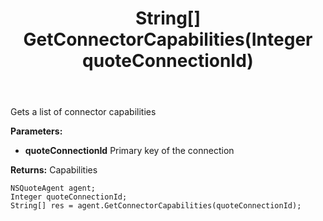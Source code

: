 ﻿---
uid: crmscript_ref_NSQuoteAgent_GetConnectorCapabilities
title: String[] GetConnectorCapabilities(Integer quoteConnectionId)
intellisense: NSQuoteAgent.GetConnectorCapabilities
keywords: NSQuoteAgent, GetConnectorCapabilities
so.topic: reference
---

Gets a list of connector capabilities

**Parameters:**
 - **quoteConnectionId** Primary key of the connection

**Returns:** Capabilities

```crmscript
NSQuoteAgent agent;
Integer quoteConnectionId;
String[] res = agent.GetConnectorCapabilities(quoteConnectionId);
```

